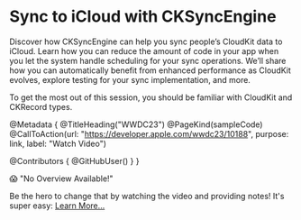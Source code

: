 # Sync to iCloud with CKSyncEngine

Discover how CKSyncEngine can help you sync people’s CloudKit data to iCloud. Learn how you can reduce the amount of code in your app when you let the system handle scheduling for your sync operations. We’ll share how you can automatically benefit from enhanced performance as CloudKit evolves, explore testing for your sync implementation, and more.

To get the most out of this session, you should be familiar with CloudKit and CKRecord types.

@Metadata {
   @TitleHeading("WWDC23")
   @PageKind(sampleCode)
   @CallToAction(url: "https://developer.apple.com/wwdc23/10188", purpose: link, label: "Watch Video")

   @Contributors {
      @GitHubUser(<replace this with your GitHub handle>)
   }
}

😱 "No Overview Available!"

Be the hero to change that by watching the video and providing notes! It's super easy:
 [Learn More…](https://wwdcnotes.github.io/WWDCNotes/documentation/wwdcnotes/contributing)
